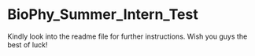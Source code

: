 # BioPhy_Summer_Intern_Test
Kindly look into the readme file for further instructions. Wish you guys the best of luck!
